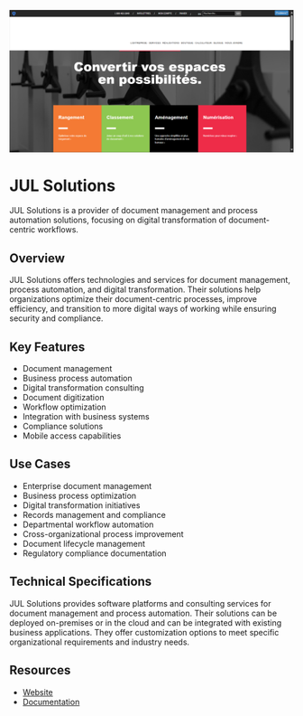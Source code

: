 ![JUL Solutions](assets\jul-solutions.png)

# JUL Solutions

JUL Solutions is a provider of document management and process automation solutions, focusing on digital transformation of document-centric workflows.

## Overview

JUL Solutions offers technologies and services for document management, process automation, and digital transformation. Their solutions help organizations optimize their document-centric processes, improve efficiency, and transition to more digital ways of working while ensuring security and compliance.

## Key Features

- Document management
- Business process automation
- Digital transformation consulting
- Document digitization
- Workflow optimization
- Integration with business systems
- Compliance solutions
- Mobile access capabilities

## Use Cases

- Enterprise document management
- Business process optimization
- Digital transformation initiatives
- Records management and compliance
- Departmental workflow automation
- Cross-organizational process improvement
- Document lifecycle management
- Regulatory compliance documentation

## Technical Specifications

JUL Solutions provides software platforms and consulting services for document management and process automation. Their solutions can be deployed on-premises or in the cloud and can be integrated with existing business applications. They offer customization options to meet specific organizational requirements and industry needs.

## Resources

- [Website](https://www.julsolutions.ca)
- [Documentation](https://www.julsolutions.ca/resources)
